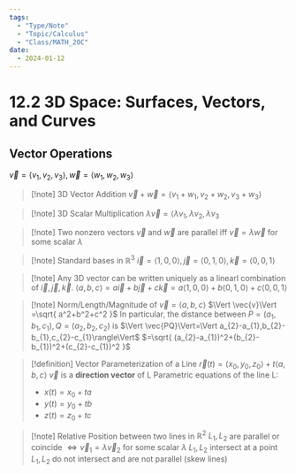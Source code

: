 ```yaml
---
tags:
  - "Type/Note"
  - "Topic/Calculus"
  - "Class/MATH_20C"
date:
  - 2024-01-12
---
```


# 12.2 3D Space: Surfaces, Vectors, and Curves

## Vector Operations

$\vec{v}=\langle v_{1},v_{2},v_{3} \rangle,\vec{w}=\langle w_{1},w_{2},w_{3} \rangle$

> [!note] 3D Vector Addition
> $\vec{v}+\vec{w}=\langle v_{1}+w_{1},v_{2}+w_{2},v_{3}+w_{3}\rangle$

> [!note] 3D Scalar Multiplication
> $\lambda \vec{v}=\langle \lambda v_{1},\lambda v_{2},\lambda v_{3}$

> [!note] Two nonzero vectors $\vec{v}$ and $\vec{w}$ are parallel iff $\vec{v}=\lambda \vec{w}$ for some scalar $\lambda$

> [!note] Standard bases in $\mathbb{R}^{3}$
> $\vec{i}=\langle 1,0,0\rangle,\vec{j}=\langle 0,1,0\rangle,\vec{k}=\langle 0,0,1\rangle$

> [!note] Any 3D vector can be written uniquely as a linearl combination of $\vec{i},\vec{j},\vec{k}$.
> $\langle a,b,c \rangle=a\vec{i}+b\vec{j}+c\vec{k}=a \langle 1,0,0 \rangle+b \langle 0,1,0 \rangle+c \langle 0,0,1 \rangle$

> [!note] Norm/Length/Magnitude of $\vec{v}=\langle a,b,c \rangle$
> $\Vert \vec{v}\Vert =\sqrt{ a^2+b^2+c^2 }$
> In particular, the distance between $P=(a_{1},b_{1},c_{1}),Q=(a_{2},b_{2},c_{2})$ is $\Vert \vec{PQ}\Vert=\Vert a_{2}-a_{1},b_{2}-b_{1},c_{2}-c_{1}\rangle\Vert$
> $=\sqrt{ (a_{2}-a_{1})^2+(b_{2}-b_{1})^2+(c_{2}-c_{1})^2 }$

> [!definition] Vector Parameterization of a Line
> $\vec{r}(t)=\langle x_{0},y_{0},z_{0}\rangle+t \langle a,b,c \rangle$
> $\vec{v}$ is a **direction vector** of L
> Parametric equations of the line L:
> - $x(t)=x_{0}+ta$
> - $y(t)=y_{0}+tb$
> - $z(t)=z_{0}+tc$

> [!note] Relative Position between two lines in $\mathbb{R}^{2}$
> $L_{1},L_{2}$ are parallel or coincide $\iff \vec{v}_{1}=\lambda \vec{v}_{2}$ for some scalar $\lambda$
> $L_{1},L_{2}$ intersect at a point
> $L_{1},L_{2}$ do not intersect and are not parallel (skew lines)